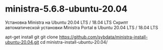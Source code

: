 # ministra-5.6.8-ubuntu-20.04
Установка Ministra на Ubuntu 20.04 LTS / 18.04 LTS
Скрипт автоматической установки Ministra Portal в Ubuntu 20.04 LTS / 18.04 LTS


apt-get install git
git clone https://github.com/sybdata/ministra-install-ubuntu-20.04.git
cd ministra-install-ubuntu-20.04/
